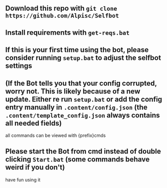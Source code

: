 ## Download this repo with `git clone https://github.com/Alpisc/Selfbot`

## Install requirements with `get-reqs.bat`
## If this is your first time using the bot, please consider running `setup.bat` to adjust the selfbot settings
## (If the Bot tells you that your config corrupted, worry not. This is likely because of a new update. Either re run `setup.bat` or add the config entry manually in `.content/config.json` (the `.content/template_config.json` always contains all needed fields)

all commands can be viewed with {prefix}cmds

## Please start the Bot from cmd instead of double clicking `Start.bat` (some commands behave weird if you don't)

have fun using it
